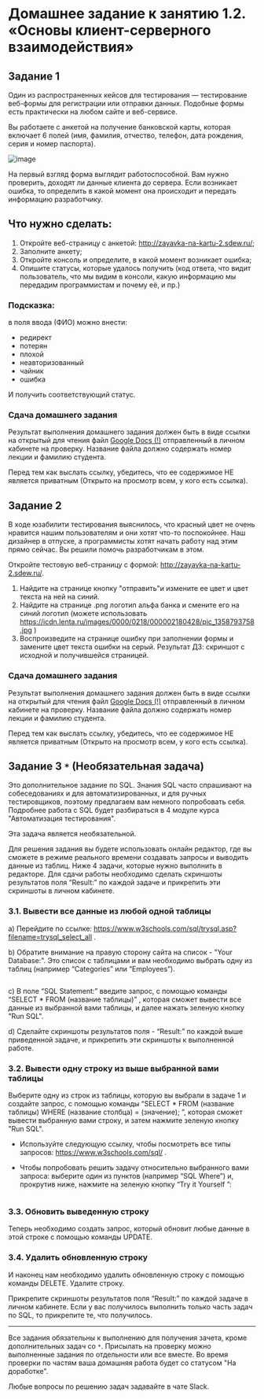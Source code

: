 # Домашнее задание к занятию 1.2. «Основы клиент-серверного взаимодействия»

## Задание 1

Один из распространенных кейсов для тестирования — тестирование веб-формы для регистрации или отправки данных. Подобные формы есть практически на любом сайте и веб-сервисе. 

Вы работаете с анкетой на получение банковской карты, которая включает 6 полей (имя, фамилия, отчество, телефон, дата рождения, серия и номер паспорта). 

![image](https://user-images.githubusercontent.com/43470121/144382116-be7da394-fd48-43db-8795-fb338f8d328e.png)


На первый взгляд форма выглядит работоспособной. Вам нужно проверить, доходят ли данные клиента до сервера. Если возникает ошибка, то определить в какой момент она происходит и передать информацию разработчику.

## Что нужно сделать:
1. Откройте веб-страницу с анкетой: http://zayavka-na-kartu-2.sdew.ru/;
2. Заполните анкету;
3. Откройте консоль и определите, в какой момент возникает ошибка;
4. Опишите статусы, которые удалось получить (код ответа, что видит пользователь, что мы видим в консоли, какую информацию мы передадим программистам и почему её, и пр.)

### Подсказка:
в поля ввода (ФИО) можно внести:
- редирект
- потерян
- плохой
- неавторизованный
- чайник
- ошибка

И получить соответствующий статус.


### Сдача домашнего задания

Результат выполнения домашнего задания должен быть в виде ссылки на открытый для чтения файл  <a href="https://docs.google.com">Google Docs (!)</a> отправленный в личном кабинете на проверку. Название файла должно содержать номер лекции и фамилию студента. 

Перед тем как выслать ссылку, убедитесь, что ее содержимое НЕ является приватным (Открыто на просмотр всем, у кого есть ссылка).

## Задание 2 

В ходе юзабилити тестирования выяснилось, что красный цвет не очень нравится нашим пользователям и они хотят что-то поспокойнее. Наш дизайнер в отпуске, а программисты хотят начать работу над этим прямо сейчас. Вы решили помочь разработчикам в этом. 

Откройте тестовую веб-страницу с формой: http://zayavka-na-kartu-2.sdew.ru/. 

1. Найдите на странице кнопку "отправить"и измените ее цвет и цвет текста на ней на синий. 
2. Найдите на странице .png логотип альфа банка и смените его на синий логотип (можете использовать https://icdn.lenta.ru/images/0000/0218/000002180428/pic_1358793758.jpg )
3. Воспроизведите на странице ошибку при заполнении формы и замените цвет текста ошибки на серый.
Результат ДЗ: скриншот с исходной и получившейся страницей.


### Сдача домашнего задания


Результат выполнения домашнего задания должен быть в виде ссылки на открытый для чтения файл  <a href="https://docs.google.com">Google Docs (!)</a> отправленный в личном кабинете на проверку. Название файла должно содержать номер лекции и фамилию студента. 

Перед тем как выслать ссылку, убедитесь, что ее содержимое НЕ является приватным (Открыто на просмотр всем, у кого есть ссылка).


## Задание 3 `*` (Необязательная задача)

Это дополнительное задание по SQL. Знания SQL часто спрашивают на собеседованиях и для автоматизированных, и для ручных тестировщиков, поэтому предлагаем вам немного попробовать себя. Подробнее работа с SQL будет разбираться в 4 модуле курса "Автоматизация тестирования". 

Эта задача является необязательной.

Для решения задания вы будете использовать онлайн редактор, где вы сможете в режиме реального времени создавать запросы и выводить данные из таблиц. Ниже 4 задачи, которые нужно выполнить в редакторе. Для сдачи работы необходимо сделать скриншоты результатов поля “Result:” по каждой задаче и прикрепить эти скриншоты в личном кабинете.


### 3.1. Вывести все данные из любой одной таблицы

a) Перейдите по ссылке: https://www.w3schools.com/sql/trysql.asp?filename=trysql_select_all .

b) Обратите внимание на правую сторону сайта на список - "Your Database:". Это список с таблицами и вам необходимо выбрать одну из таблиц (например “Categories”  или “Employees”).  

<img src="2019-11-07_13-32-49.png" alt="">

c) В поле “SQL Statement:” введите запрос, с помощью команды “SELECT * FROM (название таблицы)” , которая сможет вывести все данные из выбранной вами таблицы, и далее нажать зеленую кнопку "Run SQL".

d) Cделайте скриншоты результатов поля - “Result:” по каждой выше приведенной задаче, и прикрепить эти скриншоты  к выполненной работе.



### 3.2. Вывести одну строку из выше выбранной вами таблицы

Выберите одну из строк из таблицы, которую вы выбрали в задаче 1 и создайте запрос, с помощью команды “SELECT * FROM (название таблицы) WHERE (название столбца) = (значение); ”, которая сможет вывести выбранную вами строку, и затем нажмите зеленую кнопку "Run SQL".

* Используйте следующую ссылку, чтобы посмотреть все типы запросов: https://www.w3schools.com/sql/ .
 
* Чтобы попробовать решить задачу относительно выбранного вами запроса: выберите один из пунктов (например “SQL Where”) и, прокрутив ниже, нажмите на зеленую кнопку “Try it Yourself ”:

<img src="2019-11-07_17-03-03.png" alt="">

### 3.3. Обновить выведенную строку 

Теперь необходимо создать запрос, который обновит любые данные в этой строке с помощью команды UPDATE. 

### 3.4. Удалить обновленную строку

И наконец нам необходимо удалить обновленную строку с помощью команды DELETE. Удалите строку.


Прикрепите скриншоты результатов поля “Result:” по каждой задаче в личном кабинете. Если у вас получилось выполнить только часть задач по SQL, то прикрепите те, что получилось.


_____________

Все задания обязательны к выполнению для получения зачета, кроме дополнительных задач со `*`. Присылать на проверку можно выполненные задания по отдельности или все вместе. Во время проверки по частям ваша домашняя работа будет со статусом "На доработке".

Любые вопросы по решению задач задавайте в чате Slack.
